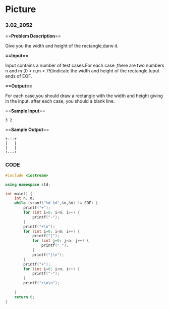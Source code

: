 # Picture

### 3.02_2052

==**Problem Description**==

Give you the width and height of the rectangle,darw it.

**==Input==**

Input contains a number of test cases.For each case ,there are two numbers n and m (0 < n,m < 75)indicate the width and height of the rectangle.Iuput ends of EOF.

**==Output==**

For each case,you should draw a rectangle with the width and height giving in the input.
after each case, you should a blank line. 

==**Sample Input**==

```
3 2
```

==**Sample Output**==

```
+---+
|   |
|   |
+---+
```

 

### CODE

```CPP
#include <iostream>

using namespace std;

int main() {
    int n, m;
    while (scanf("%d %d",&n,&m) != EOF) {
        printf("+");
        for (int i=0; i<n; i++) {
            printf("-");
        }
        printf("+\n");
        for (int i=0; i<m; i++) {
            printf("|");
            for (int j=0; j<n; j++) {
                printf(" ");
            }
            printf("|\n");
        }
        printf("+");
        for (int i=0; i<n; i++) {
            printf("-");
        }
        printf("+\n\n");
        
    }
    return 0;
}
```

